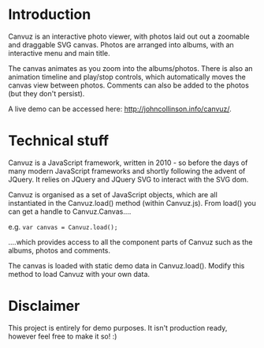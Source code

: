 # Introduction

Canvuz is an interactive photo viewer, with photos laid out out a zoomable and draggable SVG canvas. Photos are arranged into albums, with an interactive menu and main title. 

The canvas animates as you zoom into the albums/photos. There is also an animation timeline and play/stop controls, which automatically moves the canvas view between photos. Comments can also be added to the photos (but they don't persist).

A live demo can be accessed here: http://johncollinson.info/canvuz/.

# Technical stuff

Canvuz is a JavaScript framework, written in 2010 - so before the days of many modern JavaScript frameworks and shortly following the advent of JQuery. It relies on JQuery and JQuery SVG to interact with the SVG dom.

Canvuz is organised as a set of JavaScript objects, which are all instantiated in the Canvuz.load() method (within Canvuz.js). From load() you can get a handle to Canvuz.Canvas.... 

e.g. `var canvas = Canvuz.load();`

....which provides access to all the component parts of Canvuz such as the albums, photos and comments.

The canvas is loaded with static demo data in Canvuz.load(). Modify this method to load Canvuz with your own data.

# Disclaimer

This project is entirely for demo purposes. It isn't production ready, however feel free to make it so! :)